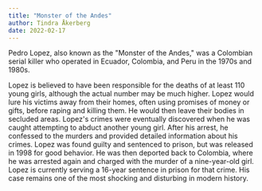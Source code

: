 ```yaml
---
title: "Monster of the Andes"
author: Tindra Åkerberg
date: 2022-02-17
---
```

Pedro Lopez, also known as the "Monster of the Andes," was a Colombian serial killer who operated in Ecuador, Colombia, and Peru in the 1970s and 1980s.
<!--more-->
Lopez is believed to have been responsible for the deaths of at least 110 young girls, although the actual number may be much higher. Lopez would lure his victims away from their homes, often using promises of money or gifts, before raping and killing them. He would then leave their bodies in secluded areas. Lopez's crimes were eventually discovered when he was caught attempting to abduct another young girl. After his arrest, he confessed to the murders and provided detailed information about his crimes. Lopez was found guilty and sentenced to prison, but was released in 1998 for good behavior. He was then deported back to Colombia, where he was arrested again and charged with the murder of a nine-year-old girl. Lopez is currently serving a 16-year sentence in prison for that crime. His case remains one of the most shocking and disturbing in modern history.